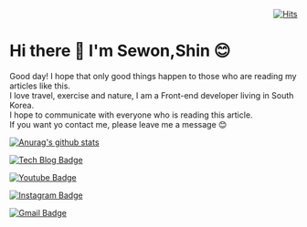 <div align=right>
	
  [![Hits](https://hits.seeyoufarm.com/api/count/incr/badge.svg?url=https%3A%2F%2Fgithub.com%2Fzzsza)](https://hits.seeyoufarm.com) 
	
  </div>
  
  # Hi there 👋 I'm Sewon,Shin 😊 
  
Good day!
I hope that only good things happen to those who are reading my articles like this. <br>
I love travel, exercise and nature, I am a Front-end developer living in South Korea. <br>
I hope to communicate with everyone who is reading this article. <br>
If you want yo contact me, please leave me a message 😊

[![Anurag's github stats](https://github-readme-stats.vercel.app/api?username=shinsewon)](https://github.com/shinsewon-readme-stats)



<!--
**shinsewon/shinsewon** is a ✨ _special_ ✨ repository because its `README.md` (this file) appears on your GitHub profile.

Here are some ideas to get you started:

- 🔭 I’m currently working on ...
- 🌱 I’m currently learning ...
- 👯 I’m looking to collaborate on ...
- 🤔 I’m looking for help with ...
- 💬 Ask me about ...
- 📫 How to reach me: ...
- 😄 Pronouns: ...
- ⚡ Fun fact: ...
-->


 [![Tech Blog Badge](http://img.shields.io/badge/-Tech%20blog-black?style=flat-square&logo=github&link=https://velog.io/@shin6403)](https://velog.io/@shin6403)
	
  [![Youtube Badge](https://img.shields.io/badge/Youtube-ff0000?style=flat-square&logo=youtube&link=https://www.youtube.com/c/kyleschool)](https://www.youtube.com/c/kyleschool)
	
  [![Instagram Badge](https://img.shields.io/badge/Instagram-E4405F?style=for-the-badge&logo=instagram&logoColor=white&link=https://www.instagram.com/s_sewon/)](https://www.facebook.com/zzsza)
	
	
  [![Gmail Badge](https://img.shields.io/badge/Gmail-d14836?style=flat-square&logo=Gmail&logoColor=white&link=mailto:snugyun01@gmail.com)](mailto:snugyun01@gmail.com)
	
